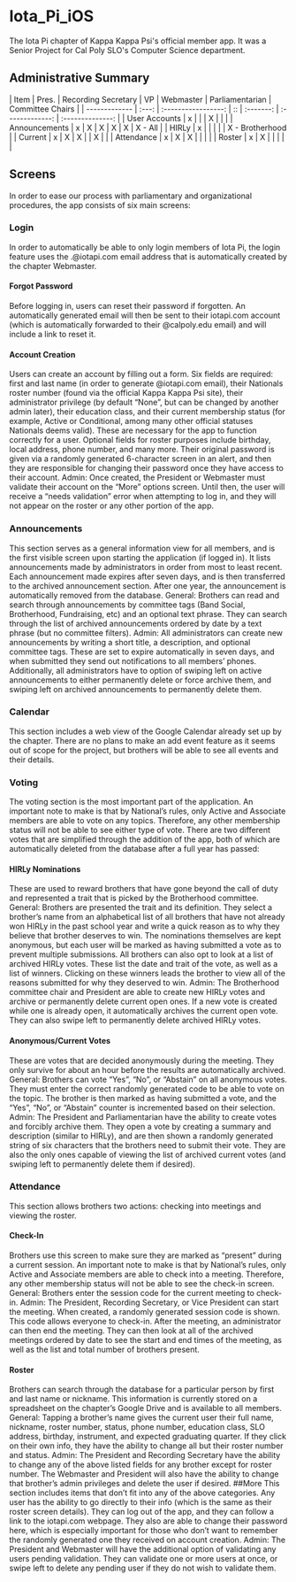 # Iota_Pi_iOS
The Iota Pi chapter of Kappa Kappa Psi's official member app. It was a Senior Project for Cal Poly SLO's Computer Science department.

## Administrative Summary

| Item          | Pres. | Recording Secretary | VP | Webmaster | Parliamentarian | Committee Chairs |
| ------------- | :---: | :-----------------: | :: | :-------: | :-------------: | :--------------: |
| User Accounts | x     |                     |    | X         |                 |                  |
| Announcements | x     | X                   | X  | X         | X               | X - All          |
| HIRLy         | x     |                     |    |           |                 | X - Brotherhood  |
| Current       | x     | X                   | X  |           | X               |                  |
| Attendance    | x     | X                   | X  |           |                 |                  |
| Roster        | x     | X                   |    |           |                 |                  |

## Screens
In order to ease our process with parliamentary and organizational procedures, the app consists of six main screens:
### Login
In order to automatically be able to only login members of Iota Pi, the login feature uses the <firstname>.<lastname>@iotapi.com email address that is automatically created by the chapter Webmaster. 
#### Forgot Password
Before logging in, users can reset their password if forgotten. An automatically generated email will then be sent to their iotapi.com account (which is automatically forwarded to their @calpoly.edu email) and will include a link to reset it.
#### Account Creation
Users can create an account by filling out a form. Six fields are required: first and last name (in order to generate @iotapi.com email), their Nationals roster number (found via the official Kappa Kappa Psi site), their administrator privilege (by default “None”, but can be changed by another admin later), their education class, and their current membership status (for example, Active or Conditional, among many other official statuses Nationals deems valid). These are necessary for the app to function correctly for a user. Optional fields for roster purposes include birthday, local address, phone number, and many more.
Their original password is given via a randomly generated 6-character screen in an alert, and then they are responsible for changing their password once they have access to their account.
Admin:
Once created, the President or Webmaster must validate their account on the “More” options screen. Until then, the user will receive a “needs validation” error when attempting to log in, and they will not appear on the roster or any other portion of the app.
### Announcements
This section serves as a general information view for all members, and is the first visible screen upon starting the application (if logged in). It lists announcements made by administrators in order from most to least recent. Each announcement made expires after seven days, and is then transferred to the archived announcement section. After one year, the announcement is automatically removed from the database.
General:
Brothers can read and search through announcements by committee tags (Band Social, Brotherhood, Fundraising, etc) and an optional text phrase. They can search through the list of archived announcements ordered by date by a text phrase (but no committee filters).
Admin:
All administrators can create new announcements by writing a short title, a description, and optional committee tags. These are set to expire automatically in seven days, and when submitted they send out notifications to all members’ phones. Additionally, all administrators have to option of swiping left on active announcements to either permanently delete or force archive them, and swiping left on archived announcements to permanently delete them.
### Calendar
This section includes a web view of the Google Calendar already set up by the chapter. There are no plans to make an add event feature as it seems out of scope for the project, but brothers will be able to see all events and their details.
### Voting
The voting section is the most important part of the application. An important note to make is that by National’s rules, only Active and Associate members are able to vote on any topics. Therefore, any other membership status will not be able to see either type of vote. There are two different votes that are simplified through the addition of the app, both of which are automatically deleted from the database after a full year has passed:
#### HIRLy Nominations
These are used to reward brothers that have gone beyond the call of duty and represented a trait that is picked by the Brotherhood committee. 
General:
Brothers are presented the trait and its definition. They select a brother’s name from an alphabetical list of all brothers that have not already won HIRLy in the past school year and write a quick reason as to why they believe that brother deserves to win. The nominations themselves are kept anonymous, but each user will be marked as having submitted a vote as to prevent multiple submissions.
All brothers can also opt to look at a list of archived HIRLy votes. These list the date and trait of the vote, as well as a list of winners. Clicking on these winners leads the brother to view all of the reasons submitted for why they deserved to win.
Admin:
The Brotherhood committee chair and President are able to create new HIRLy votes and archive or permanently delete current open ones. If a new vote is created while one is already open, it automatically archives the current open vote. They can also swipe left to permanently delete archived HIRLy votes.
#### Anonymous/Current Votes
These are votes that are decided anonymously during the meeting. They only survive for about an hour before the results are automatically archived.
General:
Brothers can vote “Yes”, “No”, or “Abstain” on all anonymous votes. They must enter the correct randomly generated code to be able to vote on the topic. The brother is then marked as having submitted a vote, and the “Yes”, “No”, or “Abstain” counter is incremented based on their selection.
Admin:
The President and Parliamentarian have the ability to create votes and forcibly archive them. They open a vote by creating a summary and description (similar to HIRLy), and are then shown a randomly generated string of six characters that the brothers need to submit their vote. They are also the only ones capable of viewing the list of archived current votes (and swiping left to permanently delete them if desired).
### Attendance
This section allows brothers two actions: checking into meetings and viewing the roster.
#### Check-In
Brothers use this screen to make sure they are marked as “present” during a current session. An important note to make is that by National’s rules, only Active and Associate members are able to check into a meeting. Therefore, any other membership status will not be able to see the check-in screen.
General:
Brothers enter the session code for the current meeting to check-in.
Admin:
The President, Recording Secretary, or Vice President can start the meeting. When created, a randomly generated session code is shown. This code allows everyone to check-in. After the meeting, an administrator can then end the meeting. They can then look at all of the archived meetings ordered by date to see the start and end times of the meeting, as well as the list and total number of brothers present.
#### Roster
Brothers can search through the database for a particular person by first and last name or nickname. This information is currently stored on a spreadsheet on the chapter’s Google Drive and is available to all members.
General:
Tapping a brother’s name gives the current user their full name, nickname, roster number, status, phone number, education class, SLO address, birthday, instrument, and expected graduating quarter. If they click on their own info, they have the ability to change all but their roster number and status.
Admin:
The President and Recording Secretary have the ability to change any of the above listed fields for any brother except for roster number. The Webmaster and President will also have the ability to change that brother’s admin privileges and delete the user if desired.
##More
This section includes items that don’t fit into any of the above categories. Any user has the ability to go directly to their info (which is the same as their roster screen details). They can log out of the app, and they can follow a link to the iotapi.com webpage. They also are able to change their password here, which is especially important for those who don’t want to remember the randomly generated one they received on account creation.
Admin:
The President and Webmaster will have the additional option of validating any users pending validation. They can validate one or more users at once, or swipe left to delete any pending user if they do not wish to validate them.
